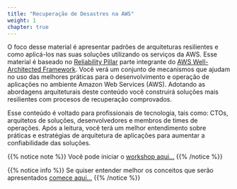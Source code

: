 ```yaml
---
title: "Recuperação de Desastres na AWS"
weight: 1
chapter: true
---
```


O foco desse material é apresentar padrões de arquiteturas resilientes e como aplicá-los nas suas soluções utilizando os serviços da AWS. 
Esse material é baseado no [Reliability Pillar](https://d1.awsstatic.com/whitepapers/architecture/AWS-Reliability-Pillar.pdf?ref=reliability-refarch) parte integrante do [AWS Well-Architected Framework](https://aws.amazon.com/architecture/well-architected/?ref=reliability-refarch). 
Você verá um conjunto de mecanismos que ajudam no uso das melhores práticas para o desenvolvimento e operação de aplicações no ambiente Amazon Web Services (AWS). Adotando as abordagens arquiteturais deste conteúdo você construirá soluções mais resilientes com procesos de recuperação comprovados.

Esse conteúdo é voltado para profissionais de tecnologia, tais como: CTOs, arquitetos de soluções, desenvolvedores e membros de times de operações. 
Após a leitura, você terá um melhor entendimento sobre práticas e estratégias de arquitetura de aplicações para aumentar a confiabilidade das soluções.

{{% notice note %}}
Você pode iniciar o [workshop aqui...](prereqs/)
{{% /notice %}}

{{% notice info %}}
Se quiser entender melhor os conceitos que serão apresentados [comece aqui...](intro/)
{{% /notice %}}

